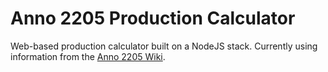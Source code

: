 # Anno 2205 Production Calculator

Web-based production calculator built on a NodeJS stack. Currently using information from the [Anno 2205 Wiki](http://anno2205.wikia.com/wiki/).